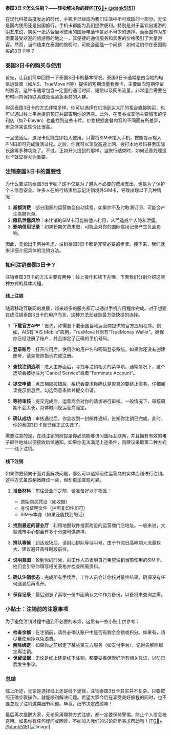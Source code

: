 **泰国3日卡怎么注销？——轻松解决你的疑问[[TG💪+ @donk5151](https://t.me/s/donk5151)]**

在现代科技高度发达的时代，手机卡已经成为我们生活中不可或缺的一部分。无论是国内使用还是出国旅行，手机卡都能为我们提供便利。特别是对于喜欢出境游的朋友来说，购买一张适合当地使用的国际电话卡是必不可少的选择。而泰国作为东南亚最受欢迎的旅游目的地之一，其便捷的通信服务和实惠的价格吸引了大量游客。然而，当你结束在泰国的旅程时，可能会面临一个问题：如何注销你在泰国购买的3日卡呢？

### 泰国3日卡的购买与使用

首先，让我们简单回顾一下泰国3日卡的基本情况。泰国3日卡通常是由当地的电信运营商（如AIS、TrueMove H等）提供的短期流量套餐卡，主要面向短期停留的游客。这种卡通常包含一定量的通话时间、短信以及网络流量，非常适合需要在短时间内保持联系或处理紧急事务的人群。

购买泰国3日卡的方式非常多样。你可以选择在机场到达大厅的柜台直接购买，也可以通过线上平台提前预订并邮寄到你的酒店。此外，在曼谷或其他主要城市的便利店（如7-Eleven）也能找到这些卡片。价格根据套餐内容的不同而有所差异，但总体来说性价比很高。

一旦激活后，这张卡就能立即投入使用。只需将SIM卡插入手机，按照提示输入PIN码即可完成激活过程。之后，你就可以享受高速上网、拨打本地号码甚至国际长途等多种功能了。不过，正如开头提到的那样，当旅行结束时，如何妥善处理这张卡就显得尤为重要。

### 注销泰国3日卡的重要性

为什么要注销泰国3日卡呢？这不仅是为了避免不必要的费用支出，也是为了保护个人信息安全。许多人在旅行结束后忘记注销境外SIM卡，导致出现以下几种情况：

1. **超额消费**：部分国家的运营商会自动续费，如果你不及时取消订阅，可能会产生高额账单。
2. **隐私泄露风险**：未注销的SIM卡可能被他人利用，从而造成个人隐私泄露。
3. **影响信用记录**：如果长期欠费未缴，可能会对你的国际信用记录产生负面影响。

因此，无论出于何种考虑，注销泰国3日卡都是非常必要的步骤。接下来，我们就来详细介绍具体的注销方法。

### 如何注销泰国3日卡？

注销泰国3日卡的方法主要有两种：线上操作和线下办理。下面我们分别介绍这两种方式的具体流程。

#### 线上注销

随着移动互联网的发展，越来越多的服务都可以通过手机应用程序完成。对于想要在线注销泰国3日卡的用户而言，这种方法无疑是最方便快捷的选择。

1. **下载官方APP**：首先，你需要下载泰国当地运营商提供的官方应用程序。例如，AIS有“AIS Mobile”应用，TrueMove H则有“TrueMoney Wallet”。确保你已经注册了账户，并且绑定了正确的手机号码。

2. **登录账号**：打开应用后，使用你的用户名和密码登录系统。如果你还没有创建账号，请先按照指示完成注册。

3. **查找注销选项**：进入主界面后，寻找与注销相关的菜单项。通常情况下，这个选项会被标注为“Cancel Service”或者“Terminate Account”。

4. **提交申请**：点击相应按钮后，系统会要求你确认是否真的要终止服务。仔细阅读提示信息后，勾选同意条款并提交申请。

5. **等待审核**：提交完成后，运营商会对你的请求进行审核。一般情况下，审核周期不会太长，具体时间视运营商而定。

6. **确认成功**：审核通过后，你会收到一封邮件通知，告知你注销已完成。此时，你的泰国3日卡就已经正式失效了。

需要注意的是，在线注销的前提是你必须能够访问国际互联网，并且拥有有效的电子邮件地址以便接收后续通知。如果你无法满足上述条件，则建议采取第二种方式——线下注销。

#### 线下注销

如果你更倾向于面对面解决问题，那么可以选择前往运营商的实体店铺进行注销。这种方式虽然稍微麻烦一些，但却更加直观可靠。

1. **准备材料**：前往营业厅之前，请准备好以下物品：
   - 原始购买凭证（如收据）
   - 身份证明文件（护照复印件即可）
   - SIM卡本身（如果还能找到的话）

2. **找到最近的营业厅**：利用地图软件搜索附近的运营商门店地址。一般来说，大型城市中心都会有多个分店可供选择。

3. **排队等候**：到达现场后，请耐心排队等待叫号。由于节假日高峰期人流量较大，建议避开高峰时段前往。

4. **说明意图**：轮到你的时候，向工作人员表明自己希望注销当前使用的SIM卡。他们会引导你填写相关表格并检查所需资料。

5. **确认注销状态**：完成所有手续后，工作人员会让你核对最终结果。确保没有任何遗漏后再离开。

6. **保存记录**：最后别忘了索取一份书面确认文件作为备份，以备将来查询之需。

### 小贴士：注销前的注意事项

为了避免注销过程中遇到不必要的麻烦，这里有一些小贴士供参考：

- **检查余额**：在注销前，请务必确认账户中是否有剩余金额或积分。如果有，请尽量使用掉以免浪费。
- **解除绑定**：如果你之前绑定了某些第三方服务（如支付平台），记得先解除绑定再注销。
- **保留证据**：无论是线上还是线下注销，都要妥善保管好所有相关凭证，以防日后发生争议。

### 总结

综上所述，无论是选择线上还是线下途径，注销泰国3日卡其实并不复杂。只要按照正确步骤操作，就能顺利解决问题。希望大家今后在享受美好旅程的同时，也不要忽视了注销这类细节问题。毕竟，细节决定成败嘛！

最后再次提醒大家，无论采用哪种方式注销，都一定要保持警惕，防止个人信息被盗用。如果你有任何疑问或困难，不妨加入我们的讨论群组寻求帮助哦！[[TG💪+ @donk5151](https://t.me/s/donk5151) ![Image](https://i.postimg.cc/rwNCRYN7/Snipaste-2025-04-30-17-27-05.png)]